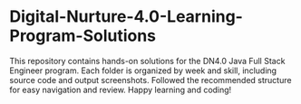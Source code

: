 # Digital-Nurture-4.0-Learning-Program-Solutions
This repository contains hands-on solutions for the DN4.0 Java Full Stack Engineer program. Each folder is organized by week and skill, including source code and output screenshots. Followed the recommended structure for easy navigation and review. Happy learning and coding!
